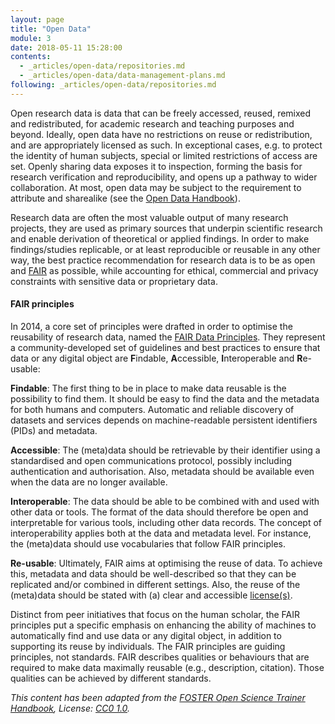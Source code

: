 ```yaml
---
layout: page
title: "Open Data"
module: 3
date: 2018-05-11 15:28:00
contents:
  - _articles/open-data/repositories.md
  - _articles/open-data/data-management-plans.md
following: _articles/open-data/repositories.md
---
```


Open research data is data that can be freely accessed, reused, remixed and redistributed, for academic research and teaching purposes and beyond. Ideally, open data have no restrictions on reuse or redistribution, and are appropriately licensed as such. In exceptional cases, e.g. to protect the identity of human subjects, special or limited restrictions of access are set. Openly sharing data exposes it to inspection, forming the basis for research verification and reproducibility, and opens up a pathway to wider collaboration. At most, open data may be subject to the requirement to attribute and sharealike (see the [Open Data Handbook](http://opendatahandbook.org/guide/en/what-is-open-data)).

Research data are often the most valuable output of many research projects, they are used as primary sources that underpin scientific research and enable derivation of theoretical or applied findings. In order to make findings/studies replicable, or at least reproducible or reusable in any other way, the best practice recommendation for research data is to be as open and [FAIR](https://www.force11.org/fairprinciples) as possible, while accounting for ethical, commercial and privacy constraints with sensitive data or proprietary data.

#### FAIR principles

In 2014, a core set of principles were drafted in order to optimise the reusability of research data, named the [FAIR Data Principles](https://www.force11.org/group/fairgroup/fairprinciples). They represent a community-developed set of guidelines and best practices to ensure that data or any digital object are **F**indable, **A**ccessible, **I**nteroperable and **R**e-usable:

**Findable**: The first thing to be in place to make data reusable is the possibility to find them. It should be easy to find the data and the metadata for both humans and computers. Automatic and reliable discovery of datasets and services depends on machine-readable persistent identifiers (PIDs) and metadata.

**Accessible**: The (meta)data should be retrievable by their identifier using a standardised and open communications protocol, possibly including authentication and authorisation. Also, metadata should be available even when the data are no longer available.

**Interoperable**: The data should be able to be combined with and used with other data or tools. The format of the data should therefore be open and interpretable for various tools, including other data records. The concept of interoperability applies both at the data and metadata level. For instance, the (meta)data should use vocabularies that follow FAIR principles.

**Re-usable**: Ultimately, FAIR aims at optimising the reuse of data. To achieve this, metadata and data should be well-described so that they can be replicated and/or combined in different settings. Also, the reuse of the (meta)data should be stated with (a) clear and accessible [license(s)](https://rainsworth.github.io/ROSA/articles/open-access/licensing.md).

Distinct from peer initiatives that focus on the human scholar, the FAIR principles put a specific emphasis on enhancing the ability of machines to automatically find and use data or any digital object, in addition to supporting its reuse by individuals. The FAIR principles are guiding principles, not standards. FAIR describes qualities or behaviours that are required to make data maximally reusable (e.g., description, citation). Those qualities can be achieved by different standards.

*This content has been adapted from the [FOSTER Open Science Trainer Handbook](https://github.com/Open-Science-Training-Handbook/Open-Science-Training-Handbook), License: [CC0 1.0](https://creativecommons.org/publicdomain/zero/1.0/).*
